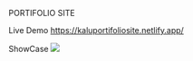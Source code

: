 PORTIFOLIO SITE



Live Demo https://kaluportifoliosite.netlify.app/




ShowCase
![](ShowCase.gif)

